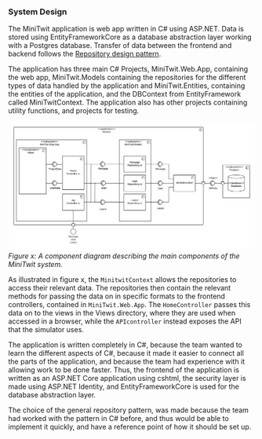 ### System Design 
The MiniTwit application is web app written in C# using ASP.NET. Data is stored using EntityFrameworkCore as a database abstraction layer working with a Postgres database. Transfer of data between the frontend and backend follows the [Repository design pattern](https://martinfowler.com/eaaCatalog/repository.html).

The application has three main C# Projects, MiniTwit.Web.App, containing the web app, MiniTwit.Models containing the repositories for the different types of data handled by the application and MiniTwit.Entities, containing the entities of the application, and the DBContext from EntityFramework called MiniTwitContext. The application also has other projects containing utility functions, and projects for testing.

![Component diagram](./images/component_diagram.png)*Figure x: A component diagram describing the main components of the MiniTwit system.*

As illustrated in figure x, the `MinitwitContext` allows the repositories to access their relevant data. The repositories then contain the relevant methods for passing the data on in specific formats to the frontend controllers, contained in `MiniTwit.Web.App`. The `HomeController` passes this data on to the views in the Views directory, where they are used when accessed in a browser, while the `APIcontroller` instead exposes the API that the simulator uses.

The application is written completely in C#, because the team wanted to learn the different aspects of C#, because it made it easier to connect all the parts of the application, and because the team had experience with it allowing work to be done faster. Thus, the frontend of the application is written as an ASP.NET Core application using cshtml, the security layer is made using ASP.NET Identity, and EntityFrameworkCore is used for the database abstraction layer.

The choice of the general repository pattern, was made because the team had worked with the pattern in C# before, and thus would be able to implement it quickly, and have a reference point of how it should be set up.